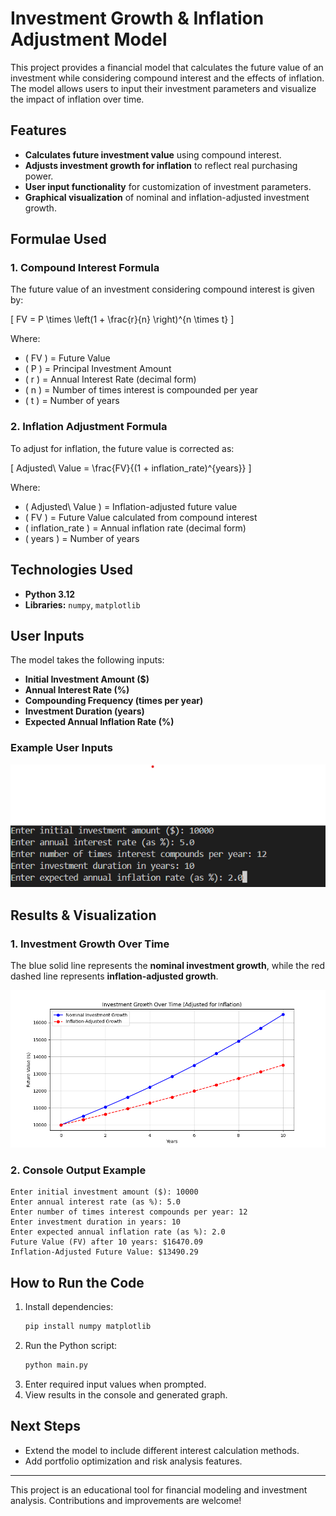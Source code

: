 # Investment Growth & Inflation Adjustment Model

This project provides a financial model that calculates the future value of an investment while considering compound interest and the effects of inflation. The model allows users to input their investment parameters and visualize the impact of inflation over time.

## Features

- **Calculates future investment value** using compound interest.
- **Adjusts investment growth for inflation** to reflect real purchasing power.
- **User input functionality** for customization of investment parameters.
- **Graphical visualization** of nominal and inflation-adjusted investment growth.

## Formulae Used

### 1. Compound Interest Formula

The future value of an investment considering compound interest is given by:

\[ FV = P \times \left(1 + \frac{r}{n} \right)^{n \times t} \]

Where:

- \( FV \) = Future Value
- \( P \) = Principal Investment Amount
- \( r \) = Annual Interest Rate (decimal form)
- \( n \) = Number of times interest is compounded per year
- \( t \) = Number of years

### 2. Inflation Adjustment Formula

To adjust for inflation, the future value is corrected as:

\[ Adjusted\ Value = \frac{FV}{(1 + inflation_rate)^{years}} \]

Where:

- \( Adjusted\ Value \) = Inflation-adjusted future value
- \( FV \) = Future Value calculated from compound interest
- \( inflation_rate \) = Annual inflation rate (decimal form)
- \( years \) = Number of years

## Technologies Used

- **Python 3.12**
- **Libraries:** `numpy`, `matplotlib`

## User Inputs

The model takes the following inputs:

- **Initial Investment Amount ($)**
- **Annual Interest Rate (%)**
- **Compounding Frequency (times per year)**
- **Investment Duration (years)**
- **Expected Annual Inflation Rate (%)**

### Example User Inputs

![User Input Example](images/user_input.png)

## Results & Visualization

### 1. Investment Growth Over Time

The blue solid line represents the **nominal investment growth**, while the red dashed line represents **inflation-adjusted growth**.

![Investment Growth Graph](images/adjusted_for_inflation.png)

### 2. Console Output Example

```
Enter initial investment amount ($): 10000
Enter annual interest rate (as %): 5.0
Enter number of times interest compounds per year: 12
Enter investment duration in years: 10
Enter expected annual inflation rate (as %): 2.0
Future Value (FV) after 10 years: $16470.09
Inflation-Adjusted Future Value: $13490.29
```

## How to Run the Code

1. Install dependencies:
   ```bash
   pip install numpy matplotlib
   ```
2. Run the Python script:
   ```bash
   python main.py
   ```
3. Enter required input values when prompted.
4. View results in the console and generated graph.

## Next Steps

- Extend the model to include different interest calculation methods.
- Add portfolio optimization and risk analysis features.

---

This project is an educational tool for financial modeling and investment analysis. Contributions and improvements are welcome!
